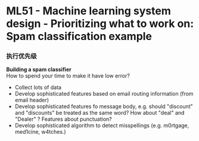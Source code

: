 # ML51 - Machine learning system design - Prioritizing what to work on: Spam classification example

### 执行优先级

**Building a spam classifier**  
How to spend your time to make it have low error?  
- Collect lots of data
- Develop sophisticated features based on email routing information (from email header)
- Develop sophisticated features fo message body, e.g. should "discount" and "discounts" be treated as the same word? How about "deal" and "Dealer" ? Features about punctuation?
- Develop sophisticated algorithm to detect misspellings (e.g. m0rtgage, med1cine, w4tches.)  
